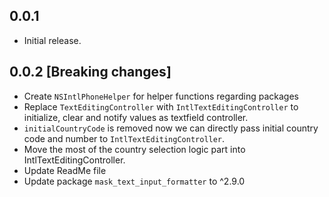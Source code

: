 ## 0.0.1

* Initial release.


## 0.0.2 [Breaking changes]

* Create `NSIntlPhoneHelper` for helper functions regarding packages
* Replace `TextEditingController` with  `IntlTextEditingController` to initialize, clear and notify values as textfield controller.
* `initialCountryCode` is removed now we can directly pass initial country code and number to `IntlTextEditingController`. 
* Move the most of the country selection logic part into IntlTextEditingController. 
* Update ReadMe file
* Update package `mask_text_input_formatter` to ^2.9.0